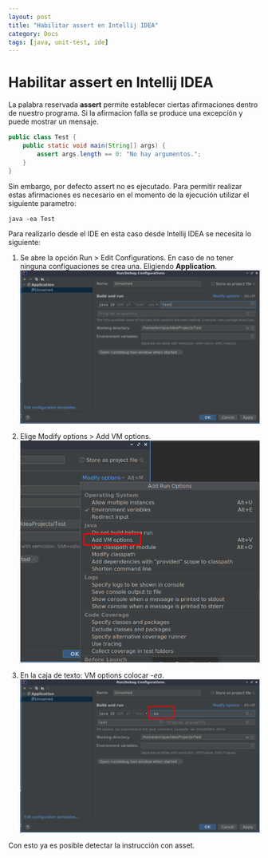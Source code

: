 ```yaml
---
layout: post
title: "Habilitar assert en Intellij IDEA"
category: Docs
tags: [java, unit-test, ide]
---
```


# Habilitar assert en Intellij IDEA
La palabra reservada **assert** permite establecer ciertas afirmaciones dentro de nuestro programa. Si la afirmacion falla se produce una excepción y puede mostrar un mensaje.

```java
public class Test {
    public static void main(String[] args) {
        assert args.length == 0: "No hay argumentos.";
    }
}
```
Sin embargo, por defecto assert no es ejecutado. Para permitir realizar estas afirmaciones es necesario en el momento de la ejecución utilizar el siguiente parametro:

```console
java -ea Test
```
Para realizarlo desde el IDE en esta caso desde Intellij IDEA se necesita lo siguiente:
1. Se abre la opción Run > Edit Configurations. En caso de no tener ninguna configuaciones se crea una. Eligiendo **Application**.
![Run/Debug Configuration](/assets/img/ea1.png)

2. Elige Modify options > Add VM options.
![VM Options](/assets/img/ea2.png)

3. En la caja de texto: VM options colocar *-ea*.
![VM Options](/assets/img/ea3.png)

Con esto ya es posible detectar la instrucción con asset.